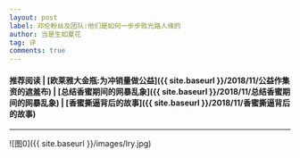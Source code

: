 ```yaml
---
layout: post
label: 邓伦粉丝及团队:他们是如何一步步败光路人缘的
author: 当是生如夏花
tag: 评
comments: true
---
```


#### 推荐阅读 | [欧莱雅大金瓶:为冲销量做公益]({{ site.baseurl }}/2018/11/公益作集资的遮羞布) | [总结香蜜期间的网暴乱象]({{ site.baseurl }}/2018/11/总结香蜜期间的网暴乱象) | [香蜜撕逼背后的故事]({{ site.baseurl }}/2018/11/香蜜撕逼背后的故事)

---

![图0]({{ site.baseurl }}/images/lry.jpg)